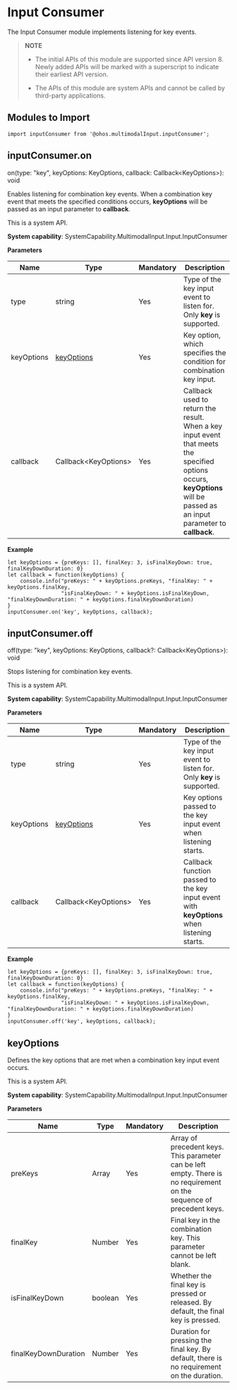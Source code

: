 # Input Consumer

The Input Consumer module implements listening for key events.

> **NOTE**
>
> - The initial APIs of this module are supported since API version 8. Newly added APIs will be marked with a superscript to indicate their earliest API version.
>
> - The APIs of this module are system APIs and cannot be called by third-party applications.


## Modules to Import


```
import inputConsumer from '@ohos.multimodalInput.inputConsumer';
```


## inputConsumer.on

on(type: "key", keyOptions: KeyOptions, callback: Callback&lt;KeyOptions&gt;): void

Enables listening for combination key events. When a combination key event that meets the specified conditions occurs, **keyOptions** will be passed as an input parameter to **callback**.

This is a system API.

**System capability**: SystemCapability.MultimodalInput.Input.InputConsumer

**Parameters**

| Name| Type| Mandatory| Description| 
| -------- | -------- | -------- | -------- |
| type | string | Yes| Type of the key input event to listen for. Only **key** is supported.|
| keyOptions | [keyOptions](#keyOptions) | Yes| Key option, which specifies the condition for combination key input.|
| callback | Callback&lt;KeyOptions&gt; | Yes| Callback used to return the result.<br> When a key input event that meets the specified options occurs, **keyOptions** will be passed as an input parameter to **callback**.| 

**Example**

```
let keyOptions = {preKeys: [], finalKey: 3, isFinalKeyDown: true, finalKeyDownDuration: 0}
let callback = function(keyOptions) {
    console.info("preKeys: " + keyOptions.preKeys, "finalKey: " + keyOptions.finalKey, 
                 "isFinalKeyDown: " + keyOptions.isFinalKeyDown, "finalKeyDownDuration: " + keyOptions.finalKeyDownDuration)
}
inputConsumer.on('key', keyOptions, callback);
```


## inputConsumer.off

off(type: "key", keyOptions: KeyOptions, callback?: Callback&lt;KeyOptions&gt;): void

Stops listening for combination key events.

This is a system API.

**System capability**: SystemCapability.MultimodalInput.Input.InputConsumer

**Parameters**

| Name| Type| Mandatory| Description| 
| -------- | -------- | -------- | -------- |
| type | string | Yes| Type of the key input event to listen for. Only **key** is supported.| 
| keyOptions | [keyOptions](#keyOptions) | Yes| Key options passed to the key input event when listening starts.| 
| callback | Callback&lt;KeyOptions&gt; | Yes| Callback function passed to the key input event with **keyOptions** when listening starts.| 

**Example**

```
let keyOptions = {preKeys: [], finalKey: 3, isFinalKeyDown: true, finalKeyDownDuration: 0}
let callback = function(keyOptions) {
    console.info("preKeys: " + keyOptions.preKeys, "finalKey: " + keyOptions.finalKey, 
                 "isFinalKeyDown: " + keyOptions.isFinalKeyDown, "finalKeyDownDuration: " + keyOptions.finalKeyDownDuration)
}
inputConsumer.off('key', keyOptions, callback);
```


## keyOptions

Defines the key options that are met when a combination key input event occurs.

This is a system API.

**System capability**: SystemCapability.MultimodalInput.Input.InputConsumer

**Parameters**

| Name| Type| Mandatory| Description| 
| -------- | -------- | -------- | -------- |
| preKeys | Array | Yes| Array of precedent keys. This parameter can be left empty. There is no requirement on the sequence of precedent keys.| 
| finalKey | Number | Yes| Final key in the combination key. This parameter cannot be left blank.| 
| isFinalKeyDown | boolean | Yes| Whether the final key is pressed or released. By default, the final key is pressed.| 
| finalKeyDownDuration | Number | Yes| Duration for pressing the final key. By default, there is no requirement on the duration.| 
